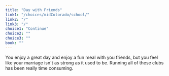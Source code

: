```yaml
---
title: "Day with Friends"
link1: "/choices/midColorado/school/"
link2: "/"
link3: "/"
choice1: "Continue"
choice2: ""
choice3: ""
book: ""
---
```

You enjoy a great day and enjoy a fun meal with you friends, but you feel like your marriage isn't as strong as it used to be. Running all of these clubs has been really time consuming.
